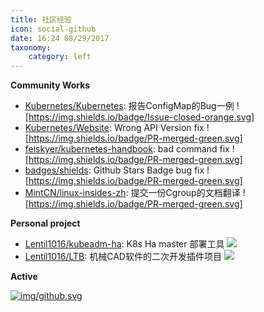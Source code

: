 ```yaml
---
title: 社区经验
icon: social-github
date: 16:24 08/29/2017 
taxonomy:
    category: left
---
```


**Community Works**

- [Kubernetes/Kubernetes](https://github.com/kubernetes/kubernetes/issues/58503): 报告ConfigMap的Bug一例 ![https://img.shields.io/badge/Issue-closed-orange.svg]
- [Kubernetes/Website](https://github.com/kubernetes/website/pull/11662): Wrong API Version fix ![https://img.shields.io/badge/PR-merged-green.svg]
- [feiskyer/kubernetes-handbook](https://github.com/feiskyer/kubernetes-handbook/pull/178): bad command fix ![https://img.shields.io/badge/PR-merged-green.svg]
- [badges/shields](https://github.com/badges/shields/pull/2171): Github Stars Badge bug fix ![https://img.shields.io/badge/PR-merged-green.svg]
- [MintCN/linux-insides-zh](https://github.com/MintCN/linux-insides-zh/pull/202): 提交一份Cgroup的文档翻译 ![https://img.shields.io/badge/PR-merged-green.svg]

**Personal project**

- [Lentil1016/kubeadm-ha](https://github.com/Lentil1016/kubeadm-ha): K8s Ha master 部署工具 ![](https://img.shields.io/github/stars/Lentil1016/kubeadm-ha.svg?colorB=brightgreen)
- [Lentil1016/LTB](https://github.com/Lentil1016/LTB): 机械CAD软件的二次开发插件项目 ![](https://img.shields.io/github/stars/Lentil1016/LTB.svg?colorB=brightgreen)

**Active**

[![img/github.svg](https://resume.lentil1016.cn/github.svg)](https://github.com/Lentil1016)
